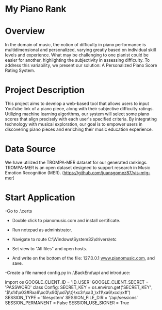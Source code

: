 # My Piano Rank

# Overview
In the domain of music, the notion of difficulty in piano performance is multidimensional and personalized, varying greatly 
based on individual skill levels and experience. What may be challenging to one pianist could be easier for another, highlighting 
the subjectivity in assessing difficulty. To address this variability, we present our solution: A Personalized Piano Score Rating System.

# Project Description
This project aims to develop a web-based tool that allows users to input YouTube link of a piano piece, along with their subjective difficulty ratings.
Utilizing machine learning algorithms, our system will select some piano scores that align precisely with each user's specified criteria.
By integrating technology with musical exploration, our goal is to empower users in discovering piano pieces and enriching their music education experience.

# Data Source
We have utilized the TROMPA-MER dataset for our generated rankings. TROMPA-MER is an open dataset designed to support research in Music Emotion Recognition (MER).
(https://github.com/juansgomez87/vis-mtg-mer)

# Start Application
-Go to .\certs 

- Double click to pianomusic.com and install certificate.

- Run notepad as administrator.

- Navigate to route C:\Windows\System32\drivers\etc

- Set view to "All files" and open hosts.

- And write on the bottom of the file: 127.0.0.1 www.pianomusic.com, and save.

-Create a file named config.py in .\BackEnd\api and introduce: 
  
  import os
  GOOGLE_CLIENT_ID = 'ID_USER'
  GOOGLE_CLIENT_SECRET = 'PASSWORD'
  class Config:
      SECRET_KEY = os.environ.get('SECRET_KEY', '$\x14\x03#Rxa6\xc0\x90j\xd7p\t}\xc3r\xa3_\x11\xa6\xcd;\xff')
      SESSION_TYPE = 'filesystem'
      SESSION_FILE_DIR = '/api/sessions'
      SESSION_PERMANENT = False
      SESSION_USE_SIGNER = True





